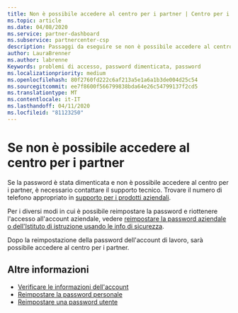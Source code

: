```yaml
---
title: Non è possibile accedere al centro per i partner | Centro per i partner
ms.topic: article
ms.date: 04/08/2020
ms.service: partner-dashboard
ms.subservice: partnercenter-csp
description: Passaggi da eseguire se non è possibile accedere al centro per i partner.
author: LauraBrenner
ms.author: labrenne
Keywords: problemi di accesso, password dimenticata, password
ms.localizationpriority: medium
ms.openlocfilehash: 80f2760fd222c6af213a5e1a6a1b3de004d25c54
ms.sourcegitcommit: ee7f8600f566799838bda64e26c54799137f2cd5
ms.translationtype: MT
ms.contentlocale: it-IT
ms.lasthandoff: 04/11/2020
ms.locfileid: "81123250"
---
```

# <a name="if-you-cant-sign-into-partner-center"></a>Se non è possibile accedere al centro per i partner

Se la password è stata dimenticata e non è possibile accedere al centro per i partner, è necessario contattare il supporto tecnico. Trovare il numero di telefono appropriato in [supporto per i prodotti aziendali](https://docs.microsoft.com/microsoft-365/admin/contact-support-for-business-products?view=o365-worldwide&tabs=phone#ID0EAADAAA=Phone_support_). 

Per i diversi modi in cui è possibile reimpostare la password e riottenere l'accesso all'account aziendale, vedere [reimpostare la password aziendale o dell'Istituto di istruzione usando le info di sicurezza](https://docs.microsoft.com/azure/active-directory/user-help/active-directory-passwords-update-your-own-password#how-to-change-your-password).

Dopo la reimpostazione della password dell'account di lavoro, sarà possibile accedere al centro per i partner. 

## <a name="see-more"></a>Altre informazioni

- [Verificare le informazioni dell'account](verification-responses.md)
- [Reimpostare la password personale](reset-my-pasword.md)
- [Reimpostare una password utente](reset-a-user-password.md)

